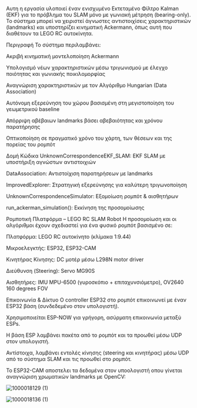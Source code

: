 Αυτη η εργασία υλοποιεί έναν ενισχυμένο Εκτεταμένο Φίλτρο Kalman (EKF) για το πρόβλημα του SLAM μόνο με γωνιακή μέτρηση (bearing-only). Το σύστημα μπορεί να χειριστεί άγνωστες αντιστοιχίσεις χαρακτηριστικών (landmarks) και υποστηρίζει κινηματική Ackermann, όπως αυτή που διαθέτουν τα LEGO RC αυτοκίνητα.

Περιγραφή
Το σύστημα περιλαμβάνει:

Ακριβή κινηματική μοντελοποίηση Ackermann

Υπολογισμό νέων χαρακτηριστικών μέσω τριγωνισμού με έλεγχο ποιότητας και γωνιακής ποικιλομορφίας

Αναγνώριση χαρακτηριστικών με τον Αλγόριθμο Hungarian (Data Association)

Αυτόνομη εξερεύνηση του χώρου βασισμένη στη μεγιστοποίηση του γεωμετρικού baseline

Απόρριψη αβέβαιων landmarks βάσει αβεβαιότητας και χρόνου παρατήρησης

Οπτικοποίηση σε πραγματικό χρόνο του χάρτη, των θέσεων και της πορείας του ρομπότ

Δομή Κώδικα
UnknownCorrespondenceEKF_SLAM: EKF SLAM με υποστήριξη αγνώστων αντιστοιχιών

DataAssociation: Αντιστοίχιση παρατηρήσεων με landmarks

ImprovedExplorer: Στρατηγική εξερεύνησης για καλύτερη τριγωνοποίηση

UnknownCorrespondenceSimulator: Εξομοίωση ρομπότ & αισθητήρων

run_ackerman_simulation(): Εκκίνηση της προσομοίωσης

Ρομποτική Πλατφόρμα – LEGO RC SLAM Robot
Η προσομοίωση και οι αλγόριθμοι έχουν σχεδιαστεί για ένα φυσικό ρομπότ βασισμένο σε:

Πλατφόρμα: LEGO RC αυτοκίνητο (κλίμακα 1:9.44)

Μικροελεγκτής: ESP32, ESP32-CAM

Κινητήρας Κίνησης: DC μοτέρ μέσω L298N motor driver

Διεύθυνση (Steering): Servo MG90S

Αισθητήρες: IMU MPU-6500 (γυροσκόπιο + επιταχυνσιόμετρο), OV2640 160 degrees FOV

Επικοινωνία & Δίκτυο
Ο controller ESP32 στο ρομπότ επικοινωνεί με έναν ESP32 βάση (συνδεδεμένο στον υπολογιστή).

Χρησιμοποιείται ESP-NOW για γρήγορη, ασύρματη επικοινωνία μεταξύ ESPs.

Η βάση ESP λαμβάνει πακέτα από το ρομπότ και τα προωθεί μέσω UDP στον υπολογιστή.

Αντίστοιχα, λαμβάνει εντολές κίνησης (steering και κινητήρας) μέσω UDP από το σύστημα SLAM και τις προωθεί στο ρομπότ.

Το ESP32-CAM αποστελει τα δεδομένα στον υποολογιστή οπου γίνεται αναγνώριση χρωματικών landmarks με OpenCV:

![1000018129 (1)](https://github.com/user-attachments/assets/819c21e9-a6ba-4108-8b49-b3034d4162f3)


![1000018136 (1)](https://github.com/user-attachments/assets/d6b1a283-cce6-4f47-9b8e-5d3a1116325f)

